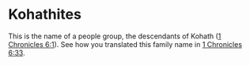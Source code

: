 # Kohathites

This is the name of a people group, the descendants of Kohath ([1 Chronicles 6:1](../06/01.md)). See how you translated this family name in [1 Chronicles 6:33](./33.md).

